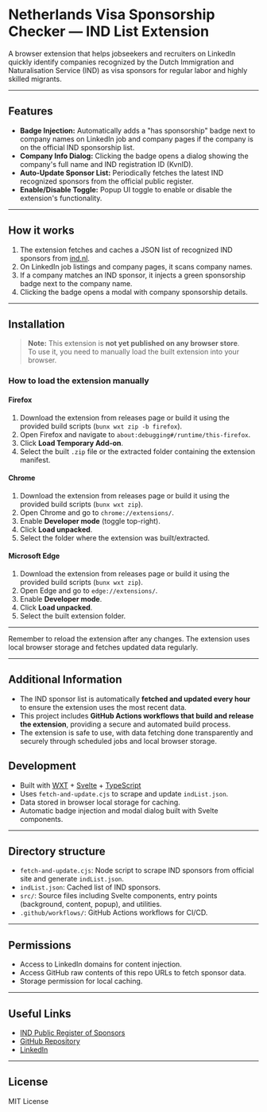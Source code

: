 # Netherlands Visa Sponsorship Checker — IND List Extension

A browser extension that helps jobseekers and recruiters on LinkedIn quickly identify companies recognized by the Dutch Immigration and Naturalisation Service (IND) as visa sponsors for regular labor and highly skilled migrants.

---

## Features

- **Badge Injection:** Automatically adds a "has sponsorship" badge next to company names on LinkedIn job and company pages if the company is on the official IND sponsorship list.
- **Company Info Dialog:** Clicking the badge opens a dialog showing the company's full name and IND registration ID (KvnID).
- **Auto-Update Sponsor List:** Periodically fetches the latest IND recognized sponsors from the official public register.
- **Enable/Disable Toggle:** Popup UI toggle to enable or disable the extension's functionality.

---

## How it works

1. The extension fetches and caches a JSON list of recognized IND sponsors from [ind.nl](https://ind.nl/en/public-register-recognised-sponsors/public-register-regular-labour-and-highly-skilled-migrants).
2. On LinkedIn job listings and company pages, it scans company names.
3. If a company matches an IND sponsor, it injects a green sponsorship badge next to the company name.
4. Clicking the badge opens a modal with company sponsorship details.

---

## Installation

> **Note:** This extension is **not yet published on any browser store**.  
> To use it, you need to manually load the built extension into your browser.

### How to load the extension manually

#### Firefox
1. Download the extension from releases page or build it using the provided build scripts (`bunx wxt zip -b firefox`).
2. Open Firefox and navigate to `about:debugging#/runtime/this-firefox`.
3. Click **Load Temporary Add-on**.
4. Select the built `.zip` file or the extracted folder containing the extension manifest.

#### Chrome
1. Download the extension from releases page or build it using the provided build scripts (`bunx wxt zip`).
2. Open Chrome and go to `chrome://extensions/`.
3. Enable **Developer mode** (toggle top-right).
4. Click **Load unpacked**.
5. Select the folder where the extension was built/extracted.

#### Microsoft Edge
1. Download the extension from releases page or build it using the provided build scripts (`bunx wxt zip`).
2. Open Edge and go to `edge://extensions/`.
3. Enable **Developer mode**.
4. Click **Load unpacked**.
5. Select the built extension folder.

---

Remember to reload the extension after any changes. The extension uses local browser storage and fetches updated data regularly.

---

## Additional Information

- The IND sponsor list is automatically **fetched and updated every hour** to ensure the extension uses the most recent data.
- This project includes **GitHub Actions workflows that build and release the extension**, providing a secure and automated build process.
- The extension is safe to use, with data fetching done transparently and securely through scheduled jobs and local browser storage.



## Development

- Built with [WXT](https://wxt.dev/) + [Svelte](https://svelte.dev/) + [TypeScript](https://www.typescriptlang.org/)
- Uses `fetch-and-update.cjs` to scrape and update `indList.json`.
- Data stored in browser local storage for caching.
- Automatic badge injection and modal dialog built with Svelte components.

---

## Directory structure

- `fetch-and-update.cjs`: Node script to scrape IND sponsors from official site and generate `indList.json`.
- `indList.json`: Cached list of IND sponsors.
- `src/`: Source files including Svelte components, entry points (background, content, popup), and utilities.
- `.github/workflows/`: GitHub Actions workflows for CI/CD.

---

## Permissions

- Access to LinkedIn domains for content injection.
- Access GitHub raw contents of this repo URLs to fetch sponsor data.
- Storage permission for local caching.

---

## Useful Links

- [IND Public Register of Sponsors](https://ind.nl/en/public-register-recognised-sponsors/public-register-regular-labour-and-highly-skilled-migrants)
- [GitHub Repository](https://github.com/amirrezaDev1378/ind-extention)
- [LinkedIn](https://www.linkedin.com/in/amirreza-h/)

---

## License

MIT License
